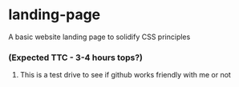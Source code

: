 # landing-page
A basic website landing page to solidify CSS principles

### (Expected TTC - 3-4 hours tops?)
1) This is a test drive to see if github works friendly with me or not
